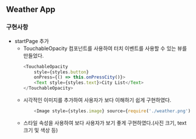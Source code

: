 ## Weather App

### 구현사항
* startPage 추가
    * TouchableOpacity 컴포넌트를 사용하여 터치 이벤트를 사용할 수 있는 뷰를 만들었다.
        ```js
        <TouchableOpacity
            style={styles.button}
            onPress={() => this.onPressCity()}>
            <Text style={styles.text}>City List</Text>
        </TouchableOpacity>
        ```
    * 시각적인 이미지를 추가하여 사용자가 보다 이해하기 쉽게 구현하였다.
        ```js
            <Image style={styles.image} source={require('./weather.png')}/>
        ```
    * 스타일 속성을 사용하여 보다 사용자가 보기 좋게 구현하였다.(사진 크기, text 크기 및 색상 등)

    
